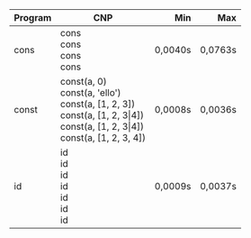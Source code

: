 Program | CNP | Min | Max
--- | --- | ---: | ---:
cons | cons<br/>cons<br/>cons<br/>cons | 0,0040s | 0,0763s
const | const(a, 0)<br/>const(a, 'ello')<br/>const(a, [1, 2, 3])<br/>const(a, [1, 2, 3\|4])<br/>const(a, [1, 2, 3\|4])<br/>const(a, [1, 2, 3, 4]) | 0,0008s | 0,0036s
id | id<br/>id<br/>id<br/>id<br/>id<br/>id<br/>id | 0,0009s | 0,0037s
